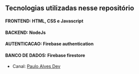 ## Tecnologias utilizadas nesse repositório

#### FRONTEND: HTML, CSS e Javascript
#### BACKEND: NodeJs
#### AUTENTICACAO: Firebase authentication
#### BANCO DE DADOS: Firebase firestore

- Canal:
[Paulo Alves Dev](https://www.youtube.com/playlist?list=PLMbclvogjXZVxxN06cefN7q5nyt7u5dUq)
